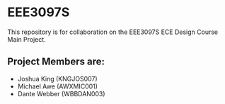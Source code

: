 # EEE3097S
This repository is for collaboration on the EEE3097S ECE Design Course Main Project.


## Project Members are:
- Joshua King (KNGJOS007)
- Michael Awe (AWXMIC001)
- Dante Webber (WBBDAN003)
